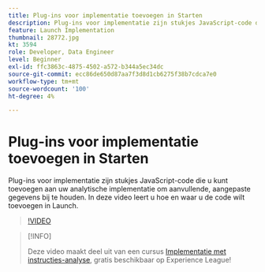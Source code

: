 ```yaml
---
title: Plug-ins voor implementatie toevoegen in Starten
description: Plug-ins voor implementatie zijn stukjes JavaScript-code die u kunt toevoegen aan uw analytische implementatie om aanvullende, aangepaste gegevens bij te houden. In deze video leert u hoe en waar u de code wilt toevoegen in Launch.
feature: Launch Implementation
thumbnail: 28772.jpg
kt: 3594
role: Developer, Data Engineer
level: Beginner
exl-id: ffc3863c-4875-4502-a572-b344a5ec34dc
source-git-commit: ecc86de650d87aa7f3d8d1cb6275f38b7cdca7e0
workflow-type: tm+mt
source-wordcount: '100'
ht-degree: 4%

---
```


# Plug-ins voor implementatie toevoegen in Starten

Plug-ins voor implementatie zijn stukjes JavaScript-code die u kunt toevoegen aan uw analytische implementatie om aanvullende, aangepaste gegevens bij te houden. In deze video leert u hoe en waar u de code wilt toevoegen in Launch.

>[!VIDEO](https://video.tv.adobe.com/v/28772/?quality=12&learn=on)

>[!INFO]
>
> Deze video maakt deel uit van een cursus [Implementatie met instructies-analyse](https://experienceleague.adobe.com/?recommended=Analytics-D-1-2019.1), gratis beschikbaar op Experience League!
